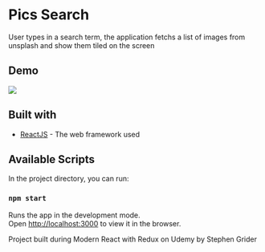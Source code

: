 # Pics Search

User types in a search term, the application fetchs a list of images from unsplash and show them tiled on the screen

## Demo

![](https://media.giphy.com/media/dJLFFvovy028SFmxmx/giphy.gif)

## Built with

* [ReactJS](https://reactjs.org/) - The web framework used

## Available Scripts

In the project directory, you can run:

### `npm start`

Runs the app in the development mode.<br>
Open [http://localhost:3000](http://localhost:3000) to view it in the browser.

Project built during Modern React with Redux on Udemy by Stephen Grider
